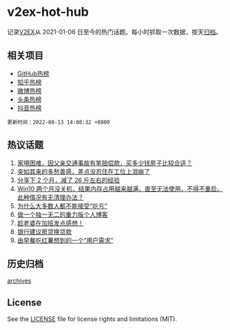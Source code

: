 # v2ex-hot-hub

 记录[V2EX](https://www.v2ex.com/)从 2021-01-06 日至今的热门话题。每小时抓取一次数据，按天[归档](archives)。
 
 ## 相关项目

- [GitHub热榜](https://github.com/snaildev/github-hot-hub)
- [知乎热榜](https://github.com/snaildev/zhihu-hot-hub)
- [微博热榜](https://github.com/snaildev/weibo-hot-hub)
- [头条热榜](https://github.com/snaildev/toutiao-hot-hub)
- [抖音热榜](https://github.com/snaildev/douyin-hot-hub)


 `更新时间：2022-08-13 14:08:32 +0800`

## 热议话题

1. [家境困难，因父亲交通事故有笔赔偿款，买多少钱房子比较合适？](https://www.v2ex.com/t/872557)
1. [突如其来的多愁善感，差点没忍住在工位上泪崩了](https://www.v2ex.com/t/872445)
1. [分享下 2 个月，减了 26 斤左右的经验](https://www.v2ex.com/t/872575)
1. [Win10 两个月没关机，结果内存占用越来越满，直至无法使用，不得不重启。此种情况有无清理办法？](https://www.v2ex.com/t/872440)
1. [为什么大多数人都不能接受“吃亏”](https://www.v2ex.com/t/872441)
1. [做一个独一无二的重力版个人博客](https://www.v2ex.com/t/872434)
1. [趁老婆在加班发点感想！](https://www.v2ex.com/t/872515)
1. [银行建议房贷换贷款](https://www.v2ex.com/t/872465)
1. [由早餐吃红薯想到的一个“用户需求”](https://www.v2ex.com/t/872453)

## 历史归档

[archives](archives)

## License

See the [LICENSE](LICENSE) file for license rights and limitations (MIT).
